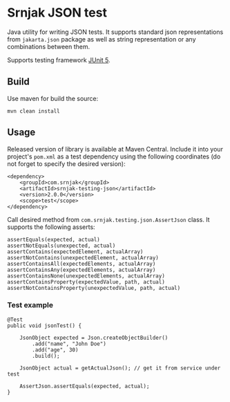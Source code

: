 # Srnjak JSON test

Java utility for writing JSON tests. It supports standard json representations from `jakarta.json` package as well as string representation or any combinations between them.

Supports testing framework [JUnit 5](https://junit.org/junit5/).

## Build
Use maven for build the source:

    mvn clean install
    
## Usage
Released version of library is available at Maven Central. 
Include it into your project's `pom.xml` as a test dependency using the following coordinates (do not forget to specify the desired version):

    <dependency>
        <groupId>com.srnjak</groupId>
        <artifactId>srnjak-testing-json</artifactId>
        <version>2.0.0</version>
        <scope>test</scope>
    </dependency>
     
Call desired method from `com.srnjak.testing.json.AssertJson` class. It supports the following asserts:
    
    assertEquals(expected, actual)
    assertNotEquals(unexpected, actual)
    assertContains(expectedElement, actualArray)
    assertNotContains(unexpectedElement, actualArray)
    assertContainsAll(expectedElements, actualArray)
    assertContainsAny(expectedElements, actualArray)
    assertContainsNone(unexpectedElements, actualArray)
    assertContainsProperty(expectedValue, path, actual)
    assertNotContainsProperty(unexpectedValue, path, actual)
    
### Test example

    @Test
    public void jsonTest() {
        
        JsonObject expected = Json.createObjectBuilder()
            .add("name", "John Doe")
            .add("age", 30)
            .build();
            
        JsonObject actual = getActualJson(); // get it from service under test
        
        AssertJson.assertEquals(expected, actual);
    }
